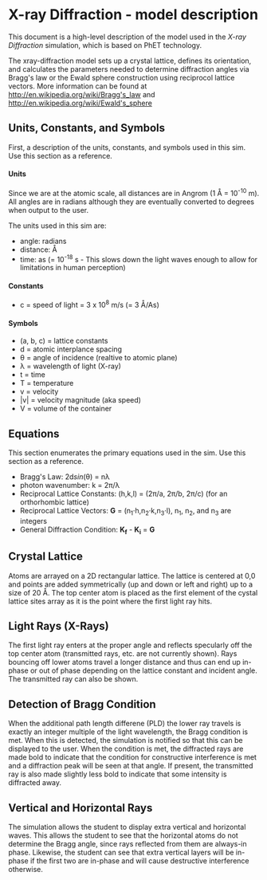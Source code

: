 # X-ray Diffraction - model description

This document is a high-level description of the model used in the _X-ray Diffraction_ simulation, which is based on PhET technology.

The xray-diffraction model sets up a crystal lattice, defines its orientation, and calculates the parameters needed to 
determine diffraction angles via Bragg's law or the Ewald sphere construction using reciprocol lattice vectors. More 
information can be found at http://en.wikipedia.org/wiki/Bragg's_law and http://en.wikipedia.org/wiki/Ewald's_sphere

## Units, Constants, and Symbols

First, a description of the units, constants, and symbols used in this sim. Use this section as a reference.

#### Units

Since we are at the atomic scale, all distances are in Angrom (1 Å = 10<sup>-10</sup> m). All angles are in 
radians although they are eventually converted to degrees when output to the user.

The units used in this sim are:
* angle: radians
* distance: Å
* time: as (= 10<sup>-18</sup> s - This slows down the light waves enough to allow for limitations in human perception)

#### Constants

* c = speed of light = 3 x 10<sup>8</sup> m/s (= 3 Å/As) 

#### Symbols

* (a, b, c) = lattice constants
* d = atomic interplance spacing
* θ = angle of incidence (realtive to atomic plane)
* λ = wavelength of light (X-ray)
* t = time
* T = temperature
* v = velocity
* |v| = velocity magnitude (aka speed)
* V = volume of the container

## Equations

This section enumerates the primary equations used in the sim. Use this section as a reference.

* Bragg's Law: 2d<i>sin</i>(θ) = nλ
* photon wavenumber: k = 2π/λ
* Reciprocal Lattice Constants: (h,k,l) = (2π/a, 2π/b, 2π/c) (for an orthorhombic lattice)
* Reciprocal Lattice Vectors: <b>G</b> = (n<sub>1</sub>·h,n<sub>2</sub>·k,n<sub>3</sub>·l), n<sub>1</sub>, n<sub>2</sub>, and n<sub>3</sub> are integers
* General Diffraction Condition: <b>K<sub>f</sub></b> - <b>K<sub>i</sub></b> = <b>G</b>

##  Crystal Lattice

Atoms are arrayed on a 2D rectangular lattice. The lattice is centered at 0,0 and points are added symmetrically 
(up and down or left and right) up to a size of 20 Å. The top center atom is placed as the first element of the 
cystal lattice sites array as it is the point where the first light ray hits. 

## Light Rays (X-Rays)

The first light ray enters at the proper angle and reflects specularly off the top center atom 
(transmitted rays, etc. are not currently shown). Rays bouncing off lower atoms travel a longer distance 
and thus can end up in-phase or out of phase depending on the lattice constant and incident angle. The 
transmitted ray can also be shown.

## Detection of Bragg Condition

When the additional path length differene (PLD) the lower ray travels is exactly an integer multiple of the 
light wavelength, the Bragg condition is met. When this is detected, the simulation is notified so that 
this can be displayed to the user. When the condition is met, the diffracted rays are made bold to indicate
that the condition for constructive interference is met and a diffraction peak will be seen at that angle.
If present, the transmitted ray is also made slightly less bold to indicate that some intensity is diffracted
away. 

## Vertical and Horizontal Rays

The simulation allows the student to display extra vertical and horizontal waves. This allows the student to see 
that the horizontal atoms do not determine the Bragg angle, since rays reflected from them are always-in phase. 
Likewise, the student can see that extra vertical layers will be in-phase if the first two are in-phase and 
will cause destructive interference otherwise.